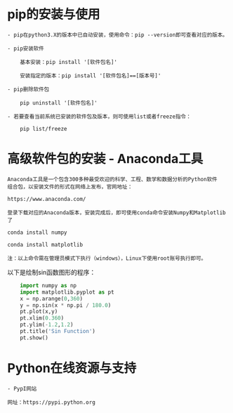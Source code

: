 # pip的安装与使用

	- pip在python3.X的版本中已自动安装，使用命令：pip --version即可查看对应的版本。
	
	- pip安装软件
	
		基本安装：pip install '[软件包名]'
		
		安装指定的版本：pip install '[软件包名]==[版本号]'
	
	- pip删除软件包
	
		pip uninstall '[软件包名]'
		
	- 若要查看当前系统已安装的软件包及版本，则可使用list或者freeze指令：
	
		pip list/freeze
		
# 高级软件包的安装 - Anaconda工具

	Anaconda工具是一个包含300多种最受欢迎的科学、工程、数学和数据分析的Python软件
	组合包，以安装文件的形式在网络上发布，官网地址：
	
	https://www.anaconda.com/
	
	登录下载对应的Anaconda版本，安装完成后，即可使用conda命令安装Numpy和Matplotlib了
	
	conda install numpy
	
	conda install matplotlib
	
	注：以上命令需在管理员模式下执行（windows），Linux下使用root账号执行即可。
	
以下是绘制sin函数图形的程序：
	
```python
	import numpy as np
	import matplotlib.pyplot as pt
	x = np.arange(0,360)
	y = np.sin(x * np.pi / 180.0)
	pt.plot(x,y)
	pt.xlim(0.360)
	pt.ylim(-1.2,1.2)
	pt.title('Sin Function')
	pt.show()
```
# Python在线资源与支持

	- PypI网站
	
	网址：https://pypi.python.org
	